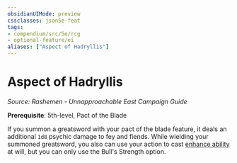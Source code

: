 ```yaml
---
obsidianUIMode: preview
cssclasses: json5e-feat
tags:
- compendium/src/5e/rcg
- optional-feature/ei
aliases: ["Aspect of Hadryllis"]
---
```

# Aspect of Hadryllis
*Source: Rashemen - Unnapproachable East Campaign Guide*  

**Prerequisite**: 5th-level, Pact of the Blade

If you summon a greatsword with your pact of the blade feature, it deals an additional `1d8` psychic damage to fey and fiends. While wielding your summoned greatsword, you also can use your action to cast [enhance ability](2-Mechanics/CLI/spells/enhance-ability.md) at will, but you can only use the Bull's Strength option.